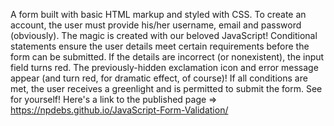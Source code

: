 A form built with basic HTML markup and styled with CSS. To create an account, the user must provide his/her username, email and password (obviously).
The magic is created with our beloved JavaScript! Conditional statements ensure the user details meet certain requirements before the form can be submitted.
If the details are incorrect (or nonexistent), the input field turns red. The previously-hidden exclamation icon and error message appear (and turn red, for dramatic effect, of course)!
If all conditions are met, the user receives a greenlight and is permitted to submit the form.
See for yourself!
Here's a link to the published page => https://npdebs.github.io/JavaScript-Form-Validation/
